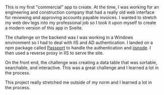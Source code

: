 This is my first "commercial" app to create. At the time, I was working for an engineering and construction company that had a really old web interface for reviewing and approving accounts payable invoices. I wanted to stretch my web dev legs into my professional job so I took it upon myself to create a modern version of this app in Svelte.

The challenge on the backend was I was working in a Windows environment so I had to deal with IIS and AD authentication. I landed on a npm package called [Passport](https://www.npmjs.com/package/passport) to handle the authentication and [iisnode](https://github.com/Azure/iisnode). I then used a reverse proxy in IIS to serve the site. 

On the front end, the challenge was creating a data table that was sortable, searchable, and interactive. This was a great challenge and I learned a lot in the process. 

This project really stretched me outside of my norm and I learned a lot in the process.
